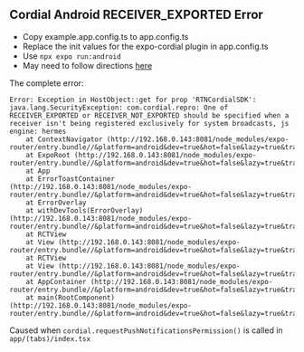 Cordial Android RECEIVER_EXPORTED Error
---
- Copy example.app.config.ts to app.config.ts
- Replace the init values for the expo-cordial plugin in app.config.ts
- Use `npx expo run:android`
- May need to follow directions [here](https://docs.expo.dev/get-started/set-up-your-environment/?platform=android&device=simulated&mode=development-build&buildEnv=local)

The complete error:
```
Error: Exception in HostObject::get for prop 'RTNCordialSDK': java.lang.SecurityException: com.cordial.repro: One of RECEIVER_EXPORTED or RECEIVER_NOT_EXPORTED should be specified when a receiver isn't being registered exclusively for system broadcasts, js engine: hermes
    at ContextNavigator (http://192.168.0.143:8081/node_modules/expo-router/entry.bundle//&platform=android&dev=true&hot=false&lazy=true&transform.engine=hermes&transform.bytecode=true&transform.routerRoot=app:145460:24)
    at ExpoRoot (http://192.168.0.143:8081/node_modules/expo-router/entry.bundle//&platform=android&dev=true&hot=false&lazy=true&transform.engine=hermes&transform.bytecode=true&transform.routerRoot=app:145416:28)
    at App
    at ErrorToastContainer (http://192.168.0.143:8081/node_modules/expo-router/entry.bundle//&platform=android&dev=true&hot=false&lazy=true&transform.engine=hermes&transform.bytecode=true&transform.routerRoot=app:188388:24)
    at ErrorOverlay
    at withDevTools(ErrorOverlay) (http://192.168.0.143:8081/node_modules/expo-router/entry.bundle//&platform=android&dev=true&hot=false&lazy=true&transform.engine=hermes&transform.bytecode=true&transform.routerRoot=app:188107:27)
    at RCTView
    at View (http://192.168.0.143:8081/node_modules/expo-router/entry.bundle//&platform=android&dev=true&hot=false&lazy=true&transform.engine=hermes&transform.bytecode=true&transform.routerRoot=app:40612:43)
    at RCTView
    at View (http://192.168.0.143:8081/node_modules/expo-router/entry.bundle//&platform=android&dev=true&hot=false&lazy=true&transform.engine=hermes&transform.bytecode=true&transform.routerRoot=app:40612:43)
    at AppContainer (http://192.168.0.143:8081/node_modules/expo-router/entry.bundle//&platform=android&dev=true&hot=false&lazy=true&transform.engine=hermes&transform.bytecode=true&transform.routerRoot=app:40455:25)
    at main(RootComponent) (http://192.168.0.143:8081/node_modules/expo-router/entry.bundle//&platform=android&dev=true&hot=false&lazy=true&transform.engine=hermes&transform.bytecode=true&transform.routerRoot=app:119485:28)
```
Caused when `cordial.requestPushNotificationsPermission()` is called in `app/(tabs)/index.tsx`